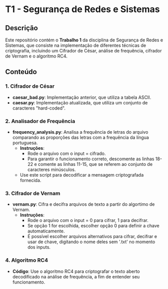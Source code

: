 # T1 - Segurança de Redes e Sistemas

## Descrição
Este repositório contém o **Trabalho 1** da disciplina de Segurança de Redes e Sistemas, que consiste na implementação de diferentes técnicas de criptografia, incluindo um Cifrador de César, análise de frequência, cifrador de Vernam e o algoritmo RC4.

## Conteúdo

### 1. Cifrador de César
- **caesar_bad.py**: Implementação anterior, que utiliza a tabela ASCII.
- **caesar.py**: Implementação atualizada, que utiliza um conjunto de caracteres "hard-coded".

### 2. Analisador de Frequência
- **frequency_analysis.py**: Analisa a frequência de letras do arquivo comparando as proporções das letras com a frequência da língua portuguesa.
    - **Instruções**: 
        - Rode o arquivo com o input = cifrado.
        - Para garantir o funcionamento correto, descomente as linhas 18-22 e comente as linhas 11-15, que se referem ao conjunto de caracteres minúsculos.
    - Use este script para decodificar a mensagem criptografada fornecida.

### 3. Cifrador de Vernam
- **vernam.py**: Cifra e decifra arquivos de texto a partir do algortimo de Vernam.
    - **Instruções**: 
        - Rode o arquivo com o input = 0 para cifrar, 1 para decifrar.
        - Se opção 1 for escolhida, escolher opção 0 para definir a chave automaticamente.
        - É possível escolher arquivos alternativos para cifrar, decifrar e usar de chave, digitando o nome deles sem '.txt' no momento dos inputs.

### 4. Algoritmo RC4
- **Código**: Use o algoritmo RC4 para criptografar o texto aberto decodificado na análise de frequência, a fim de entender seu funcionamento.